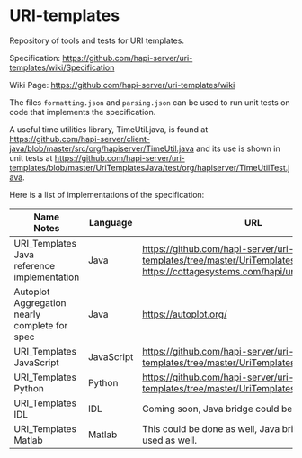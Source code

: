 # URI-templates

Repository of tools and tests for URI templates.

Specification: https://github.com/hapi-server/uri-templates/wiki/Specification

Wiki Page: https://github.com/hapi-server/uri-templates/wiki

The files `formatting.json` and `parsing.json` can be used to run unit tests on code that implements the specification.

A useful time utilities library, TimeUtil.java, is found at https://github.com/hapi-server/client-java/blob/master/src/org/hapiserver/TimeUtil.java 
and its use is shown in unit tests at https://github.com/hapi-server/uri-templates/blob/master/UriTemplatesJava/test/org/hapiserver/TimeUtilTest.java.

Here is a list of implementations of the specification:

| Name<br>Notes | Language | URL |
| ------------- | -------- | --- |
| URI_Templates Java<br>reference implementation | Java     | https://github.com/hapi-server/uri-templates/tree/master/UriTemplatesJava <br> https://cottagesystems.com/hapi/uri_templates/doc/ |
| Autoplot Aggregation<br>nearly complete for spec | Java  | https://autoplot.org/ |
| URI_Templates JavaScript | JavaScript | https://github.com/hapi-server/uri-templates/tree/master/UriTemplatesJavaScript |
| URI_Templates Python | Python | https://github.com/hapi-server/uri-templates/tree/master/UriTemplatesPython |
| URI_Templates IDL | IDL | Coming soon, Java bridge could be used as well. |
| URI_Templates Matlab | Matlab | This could be done as well, Java bridge could be used as well. |




